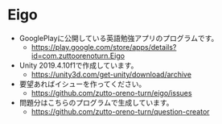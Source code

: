 # Eigo

- GooglePlayに公開している英語勉強アプリのプログラムです。
  - https://play.google.com/store/apps/details?id=com.zuttoorenoturn.Eigo
- Unity 2019.4.10f1で作成しています。
  - https://unity3d.com/get-unity/download/archive
- 要望あればイシューを作ってください。
  - https://github.com/zutto-oreno-turn/eigo/issues
- 問題分はこちらのプログラムで生成しています。
  - https://github.com/zutto-oreno-turn/question-creator
